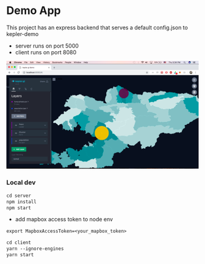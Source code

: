 # Demo App

This project has an express backend that serves a default config.json to kepler-demo
- server runs on port 5000
- client runs on port 8080

![screenshot](screenshot.png)

### Local dev
```
cd server
npm install
npm start
```
- add mapbox access token to node env
```
export MapboxAccessToken=<your_mapbox_token>
```
```
cd client
yarn --ignore-engines
yarn start
```
